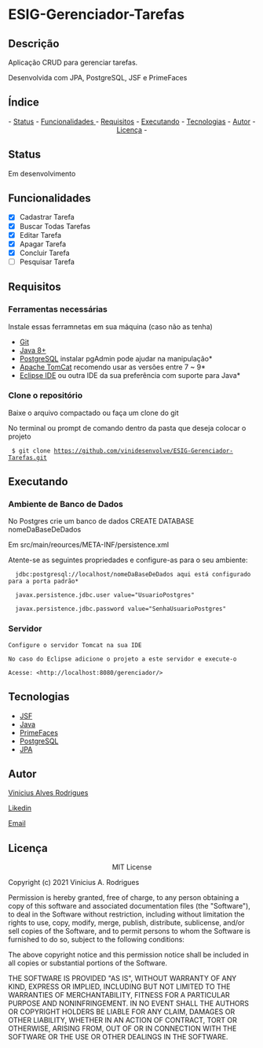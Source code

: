 # ESIG-Gerenciador-Tarefas

## Descrição

Aplicação CRUD para gerenciar tarefas.

Desenvolvida com JPA, PostgreSQL, JSF e PrimeFaces

## Índice
<p align="center"> - 
 <a href="#status">Status</a> - 
 <a href="#status"> Funcionalidades </a> - 
 <a href="#requisitos">Requisitos</a> - 
 <a href="#executando">Executando</a> - 
 <a href="#tecnologias">Tecnologias</a> - 
 <a href="#autor">Autor</a> - 
 <a href="#licença">Licença</a> - 
</p>

## Status 

Em desenvolvimento

## Funcionalidades

- [x] Cadastrar Tarefa
- [x] Buscar Todas Tarefas
- [x] Editar Tarefa
- [x] Apagar Tarefa
- [x] Concluir Tarefa
- [ ] Pesquisar Tarefa

## Requisitos

### Ferramentas necessárias

Instale essas ferramnetas em sua máquina (caso não as tenha)

- [Git](https://git-scm.com)
- [Java 8+](https://www.java.com/en/)
- [PostgreSQL](https://www.postgresql.org/) instalar pgAdmin pode ajudar na manipulação* 
- [Apache TomCat](http://tomcat.apache.org/) recomendo usar as versões entre 7 ~ 9*
- [Eclipse IDE](https://www.eclipse.org/) ou outra IDE da sua preferência com suporte para Java*

### Clone o repositório

Baixe o arquivo compactado ou faça um clone do git

No terminal ou prompt de comando dentro da pasta que deseja colocar o projeto

<code> $ git clone <https://github.com/vinidesenvolve/ESIG-Gerenciador-Tarefas.git> </code>

## Executando

### Ambiente de Banco de Dados

  No Postgres crie um banco de dados CREATE DATABASE nomeDaBaseDeDados
  
  Em src/main/reources/META-INF/persistence.xml
  
  Atente-se as seguintes propriedades e configure-as para o seu ambiente: 
  
      jdbc:postgresql://localhost/nomeDaBaseDeDados aqui está configurado para a porta padrão*
      
      javax.persistence.jdbc.user value="UsuarioPostgres"
      
      javax.persistence.jdbc.password value="SenhaUsuarioPostgres"
      
### Servidor

    Configure o servidor Tomcat na sua IDE
    
    No caso do Eclipse adicione o projeto a este servidor e execute-o
    
    Acesse: <http://localhost:8080/gerenciador/>

## Tecnologias

- [JSF](https://www.oracle.com/java/technologies/javaserverfaces.html)  
- [Java](https://www.java.com/en/)
- [PrimeFaces](https://www.primefaces.org/)
- [PostgreSQL](https://www.postgresql.org/)
- [JPA](https://jakarta.ee/specifications/persistence/3.0/)

## Autor

<p> <a href="https://github.com/vinidesenvolve">Vinicius Alves Rodrigues</a> </p>
<p> <a href="https://www.linkedin.com/in/vinidesenvolve/">Likedin</a> </p>
<p> <a href="vinidesenvolve@gmail.com">Email</a> </p>

## Licença

<p align="center">
MIT License

Copyright (c) 2021 Vinicius A. Rodrigues

Permission is hereby granted, free of charge, to any person obtaining a copy
of this software and associated documentation files (the "Software"), to deal
in the Software without restriction, including without limitation the rights
to use, copy, modify, merge, publish, distribute, sublicense, and/or sell
copies of the Software, and to permit persons to whom the Software is
furnished to do so, subject to the following conditions:

The above copyright notice and this permission notice shall be included in all
copies or substantial portions of the Software.

THE SOFTWARE IS PROVIDED "AS IS", WITHOUT WARRANTY OF ANY KIND, EXPRESS OR
IMPLIED, INCLUDING BUT NOT LIMITED TO THE WARRANTIES OF MERCHANTABILITY,
FITNESS FOR A PARTICULAR PURPOSE AND NONINFRINGEMENT. IN NO EVENT SHALL THE
AUTHORS OR COPYRIGHT HOLDERS BE LIABLE FOR ANY CLAIM, DAMAGES OR OTHER
LIABILITY, WHETHER IN AN ACTION OF CONTRACT, TORT OR OTHERWISE, ARISING FROM,
OUT OF OR IN CONNECTION WITH THE SOFTWARE OR THE USE OR OTHER DEALINGS IN THE
SOFTWARE.
</p>
